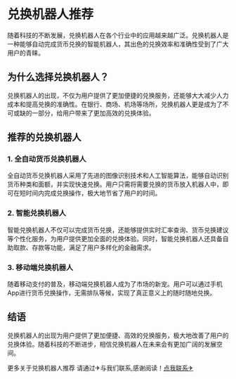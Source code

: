 # 兑换机器人推荐

随着科技的不断发展，兑换机器人在各个行业中的应用越来越广泛。兑换机器人是一种能够自动完成货币兑换的智能机器人，其出色的兑换效率和准确性受到了广大用户的青睐。

## 为什么选择兑换机器人？

兑换机器人的出现，不仅为用户提供了更加便捷的兑换服务，还能够大大减少人力成本和提高兑换的准确性。在银行、商场、机场等场所，兑换机器人更是成为了不可或缺的一部分，给用户带来了更加高效的兑换体验。

## 推荐的兑换机器人

### 1. 全自动货币兑换机器人

全自动货币兑换机器人采用了先进的图像识别技术和人工智能算法，能够自动识别货币种类和面额，并实现快速兑换。用户只需将需要兑换的货币放入机器人中，即可在短时间内完成兑换操作，极大地节省了用户的时间。

### 2. 智能兑换机器人

智能兑换机器人不仅可以完成货币兑换，还能够提供实时汇率查询、货币兑换建议等个性化服务，为用户提供更加全面的兑换体验。同时，智能兑换机器人还具备自助取款、存款等功能，满足了用户多样化的金融需求。

### 3. 移动端兑换机器人

随着移动支付的普及，移动端兑换机器人成为了市场的新宠。用户可以通过手机App进行货币兑换操作，无需排队等候，实现了真正意义上的随时随地兑换。

## 结语

兑换机器人的出现为用户提供了更加便捷、高效的兑换服务，极大地改善了用户的兑换体验。随着科技的不断进步，相信兑换机器人在未来会有更加广阔的发展空间。

更多关于兑换机器人推荐 请通过✈与我们联系,感谢阅读！[点我联系✈](https://in.G208.com)